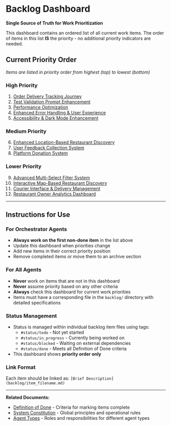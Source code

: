 # Backlog Dashboard

**Single Source of Truth for Work Prioritization**

This dashboard contains an ordered list of all current work items. The order of items in this list **IS** the priority - no additional priority indicators are needed.

## Current Priority Order

*Items are listed in priority order from highest (top) to lowest (bottom)*

### High Priority

1. [Order Delivery Tracking Journey](backlog/20250829153620_order_delivery_tracking_journey.md)
2. [Test Validation Prompt Enhancement](backlog/20250827175200_test_validation_prompt_enhancement.md)
3. [Performance Optimization](backlog/20250827174200_performance_optimization.md)
4. [Enhanced Error Handling & User Experience](backlog/20250827174300_enhanced_error_handling_ux.md)
5. [Accessibility & Dark Mode Enhancement](backlog/20250827174700_accessibility_dark_mode.md)

### Medium Priority

6. [Enhanced Location-Based Restaurant Discovery](backlog/20250827174400_enhanced_location_discovery.md)
7. [User Feedback Collection System](backlog/20250827174800_user_feedback_system.md)
8. [Platform Donation System](backlog/20250827174900_platform_donation_system.md)

### Lower Priority

9. [Advanced Multi-Select Filter System](backlog/20250827174600_advanced_multi_select_filters.md)
10. [Interactive Map-Based Restaurant Discovery](backlog/20250827174500_interactive_map_discovery.md)
11. [Courier Interface & Delivery Management](backlog/20250827175000_courier_delivery_management.md)
12. [Restaurant Owner Analytics Dashboard](backlog/20250827175100_restaurant_analytics_dashboard.md)

---

## Instructions for Use

### For Orchestrator Agents
- **Always work on the first non-done item** in the list above
- Update this dashboard when priorities change
- Add new items in their correct priority position
- Remove completed items or move them to an archive section

### For All Agents
- **Never** work on items that are not in this dashboard
- **Never** assume priority based on any other criteria
- **Always** check this dashboard for current work priorities
- Items must have a corresponding file in the `backlog/` directory with detailed specifications

### Status Management
- Status is managed within individual backlog item files using tags:
  - `#status/todo` - Not yet started
  - `#status/in_progress` - Currently being worked on  
  - `#status/blocked` - Waiting on external dependencies
  - `#status/done` - Meets all Definition of Done criteria
- This dashboard shows **priority order only**

### Link Format
Each item should be linked as: `[Brief Description](backlog/item_filename.md)`

---

**Related Documents:**
- [Definition of Done](documentation/definition_of_done.md) - Criteria for marking items complete
- [System Constitution](WARP.md) - Global principles and operational rules
- [Agent Types](AGENTS.md) - Roles and responsibilities for different agent types
